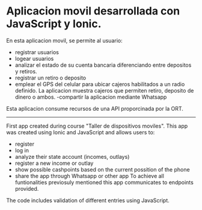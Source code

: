 # Aplicacion movil desarrollada con JavaScript y Ionic.

En esta aplicacion movil, se permite al usuario:
- registrar usuarios
- logear usuarios
- analizar el estado de su cuenta bancaria diferenciando entre depositos y retiros.
- registrar un retiro o deposito
- emplear el GPS del celular para ubicar cajeros habilitados a un radio definido. La aplicacion muestra cajeros que permiten retiro, deposito de dinero o ambos.
-compartir la aplicacion mediante Whatsapp
    
Esta aplicacion consume recursos de una API proporcinada por la ORT.

------------------------------------------------------------------------------------------------------------------------------------------------------------------

First app created during course "Taller de dispositivos moviles". This app was created using Ionic and JavaScript and allows users to:
- register
- log in
- analyze their state account (incomes, outlays)
- register a new income or outlay
- show possible cashpoints based on the current possition of the phone
- share the app through Whatsapp or other app
To achieve all funtionalities previosuly mentioned this app communicates to endpoints provided. 

The code includes validation of different entries using JavaScript.
